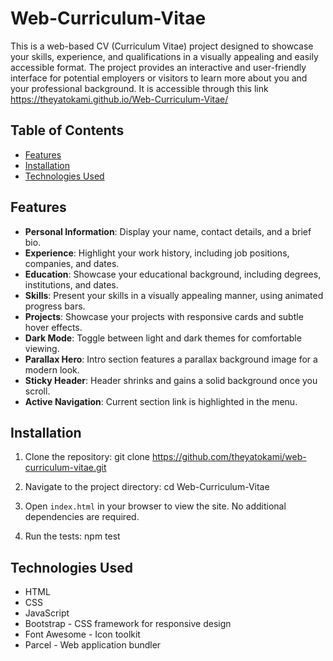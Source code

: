 # Web-Curriculum-Vitae

This is a web-based CV (Curriculum Vitae) project designed to showcase your skills, experience, and qualifications in a visually appealing and easily accessible format. The project provides an interactive and user-friendly interface for potential employers or visitors to learn more about you and your professional background.
It is accessible through this link https://theyatokami.github.io/Web-Curriculum-Vitae/

## Table of Contents

- [Features](#features)
- [Installation](#installation)
- [Technologies Used](#technologies-used)


## Features

- **Personal Information**: Display your name, contact details, and a brief bio.
- **Experience**: Highlight your work history, including job positions, companies, and dates.
- **Education**: Showcase your educational background, including degrees, institutions, and dates.
- **Skills**: Present your skills in a visually appealing manner, using animated progress bars.
- **Projects**: Showcase your projects with responsive cards and subtle hover effects.
- **Dark Mode**: Toggle between light and dark themes for comfortable viewing.
- **Parallax Hero**: Intro section features a parallax background image for a modern look.
- **Sticky Header**: Header shrinks and gains a solid background once you scroll.
- **Active Navigation**: Current section link is highlighted in the menu.

## Installation

1. Clone the repository:
git clone https://github.com/theyatokami/web-curriculum-vitae.git

2. Navigate to the project directory:
cd Web-Curriculum-Vitae

3. Open `index.html` in your browser to view the site. No additional dependencies are required.

4. Run the tests:
npm test

## Technologies Used

- HTML
- CSS
- JavaScript
- Bootstrap - CSS framework for responsive design
- Font Awesome - Icon toolkit
- Parcel - Web application bundler


